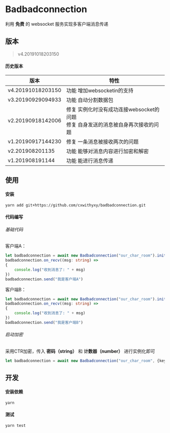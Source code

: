 # Badbadconnection

利用 **免费** 的 websocket 服务实现多客户端消息传递

## 版本

> v4.20191018203150

#### 历史版本

| 版本              | 特性                                                         |
| ----------------- | ------------------------------------------------------------ |
| v4.20191018203150 | 功能 增加websocketin的支持                                   |
| v3.20190929094933 | 功能 自动分割数据包                                          |
| v2.20190918142006 | 修复 实例化时没有成功连接websocket的问题<br />修复 自身发送的消息被自身再次接收的问题 |
| v1.20190917144230 | 修复 一条消息被接收两次的问题                                |
| v2.201908201135   | 功能 能够对消息内容进行加密和解密                            |
| v1.201908191144   | 功能 能进行消息传递                                          |



## 使用

#### 安装

```
yarn add git+https://github.com/cxwithyxy/badbadconnection.git
```

#### 代码编写

###### 基础代码

客户端A：

```typescript
let badbadconnection = await new Badbadconnection("our_char_room").init()
badbadconnection.on_recv((msg: string) =>
{
    console.log("收到消息了: " + msg)
})
badbadconnection.send("我是客户端A")
```

客户端B：

```typescript
let badbadconnection = await new Badbadconnection("our_char_room").init()
badbadconnection.on_recv((msg: string) =>
{
    console.log("收到消息了: " + msg)
})
badbadconnection.send("我是客户端B")
```

###### 启动加密

采用CTR加密，传入 **密码（string）** 和 **计数器（number）** 进行实例化即可

```typescript
let badbadconnection = await new Badbadconnection("our_char_room", {key: "我的密码", counter: 7}).init()
```



##  开发

#### 安装依赖

```
yarn
```

#### 测试

```
yarn test
```

